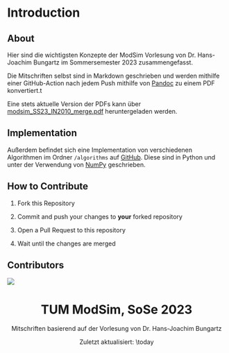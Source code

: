---
title: TUM ModSim, SoSe 2023
subtitle: "Mitschriften basierend auf der Vorlesung von Dr. Hans-Joachim Bungartz"
toc: true
date: >-
  Zuletzt aktualisiert: \today
keywords:
  [ModSim, Vorlesung, TUM, Informatik, Mitschrift Modellbildung und Simulation, IN2010, SoSe 2023]
urlcolor: blue
include-before: |
  # Introduction
  ## About

   Hier sind die wichtigsten Konzepte der ModSim Vorlesung von Dr. Hans-Joachim Bungartz im Sommersemester 2023 zusammengefasst.

  Die Mitschriften selbst sind in Markdown geschrieben und werden mithilfe einer GitHub-Action nach jedem Push mithilfe von [Pandoc](https://pandoc.org/) zu einem PDF konvertiert.t

  Eine stets aktuelle Version der PDFs kann über [modsim_SS23_IN2010_merge.pdf](https://manuellerchner.github.io/modsim/modsim_SS23_IN2010_merge.pdf) heruntergeladen werden.

  ## Implementation

  Außerdem befindet sich eine Implementation von verschiedenen Algorithmen im Ordner `/algorithms` auf [GitHub](https://github.com/ManuelLerchner/modsim). Diese sind in Python und unter der Verwendung von [NumPy](https://numpy.org/) geschrieben.

  ## How to Contribute

  1. Fork this Repository

  2. Commit and push your changes to **your** forked repository

  3. Open a Pull Request to this repository

  4. Wait until the changes are merged

  ## Contributors

  <a href="https://github.com/ManuelLerchner/modsim/graphs/contributors">
    <img src="https://contrib.rocks/image?repo=ManuelLerchner/modsim" />
  </a>

---